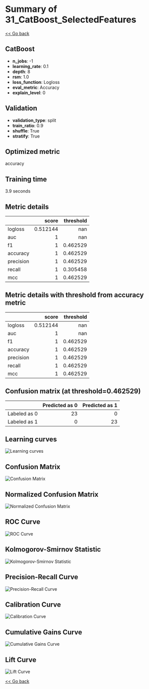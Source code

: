 # Summary of 31_CatBoost_SelectedFeatures

[<< Go back](../README.md)


## CatBoost
- **n_jobs**: -1
- **learning_rate**: 0.1
- **depth**: 8
- **rsm**: 1.0
- **loss_function**: Logloss
- **eval_metric**: Accuracy
- **explain_level**: 0

## Validation
 - **validation_type**: split
 - **train_ratio**: 0.9
 - **shuffle**: True
 - **stratify**: True

## Optimized metric
accuracy

## Training time

3.9 seconds

## Metric details
|           |    score |   threshold |
|:----------|---------:|------------:|
| logloss   | 0.512144 |  nan        |
| auc       | 1        |  nan        |
| f1        | 1        |    0.462529 |
| accuracy  | 1        |    0.462529 |
| precision | 1        |    0.462529 |
| recall    | 1        |    0.305458 |
| mcc       | 1        |    0.462529 |


## Metric details with threshold from accuracy metric
|           |    score |   threshold |
|:----------|---------:|------------:|
| logloss   | 0.512144 |  nan        |
| auc       | 1        |  nan        |
| f1        | 1        |    0.462529 |
| accuracy  | 1        |    0.462529 |
| precision | 1        |    0.462529 |
| recall    | 1        |    0.462529 |
| mcc       | 1        |    0.462529 |


## Confusion matrix (at threshold=0.462529)
|              |   Predicted as 0 |   Predicted as 1 |
|:-------------|-----------------:|-----------------:|
| Labeled as 0 |               23 |                0 |
| Labeled as 1 |                0 |               23 |

## Learning curves
![Learning curves](learning_curves.png)
## Confusion Matrix

![Confusion Matrix](confusion_matrix.png)


## Normalized Confusion Matrix

![Normalized Confusion Matrix](confusion_matrix_normalized.png)


## ROC Curve

![ROC Curve](roc_curve.png)


## Kolmogorov-Smirnov Statistic

![Kolmogorov-Smirnov Statistic](ks_statistic.png)


## Precision-Recall Curve

![Precision-Recall Curve](precision_recall_curve.png)


## Calibration Curve

![Calibration Curve](calibration_curve_curve.png)


## Cumulative Gains Curve

![Cumulative Gains Curve](cumulative_gains_curve.png)


## Lift Curve

![Lift Curve](lift_curve.png)



[<< Go back](../README.md)
